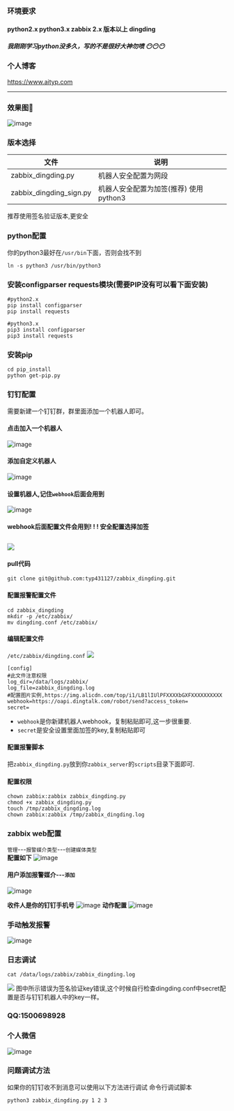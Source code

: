 ### 环境要求

#### python2.x python3.x zabbix 2.x 版本以上 dingding
##### 我刚刚学习python没多久，写的不是很好大神勿喷 😶😶😶
### 个人博客
https://www.aityp.com

---
### 效果图🐐

![image](https://typ.oss-cn-shanghai.aliyuncs.com/markdown/2017/10/29/1.png)

### 版本选择
|文件|说明
|---|---|
|zabbix_dingding.py| 机器人安全配置为网段
|zabbix_dingding_sign.py|机器人安全配置为加签(推荐) 使用python3
推荐使用签名验证版本,更安全
### python配置
你的python3最好在`/usr/bin`下面，否则会找不到
```
ln -s python3 /usr/bin/python3
```
### 安装configparser requests模块(需要PIP没有可以看下面安装)
```
#python2.x
pip install configparser
pip install requests

#python3.x
pip3 install configparser
pip3 install requests
```
### 安装pip
```
cd pip_install
python get-pip.py
```
### 钉钉配置
需要新建一个钉钉群，群里面添加一个机器人即可。
#### 点击加入一个机器人
![image](https://typ.oss-cn-shanghai.aliyuncs.com/markdown/2017/10/29/11.png)

#### 添加自定义机器人
![image](https://typ.oss-cn-shanghai.aliyuncs.com/markdown/2017/10/29/3.png)
#### 设置机器人,记住`webhook`后面会用到
![image](https://typ.oss-cn-shanghai.aliyuncs.com/markdown/2017/10/29/4.png)
#### webhook后面配置文件会用到! ! ! 安全配置选择加签
![](https://ddn-md.oss-cn-beijing.aliyuncs.com/images/md/2019/12/27/20191227163140.png)
----

#### pull代码
```
git clone git@github.com:typ431127/zabbix_dingding.git
```

#### 配置报警配置文件
```
cd zabbix_dingding
mkdir -p /etc/zabbix/
mv dingding.conf /etc/zabbix/
```
#### 编辑配置文件
`/etc/zabbix/dingding.conf`
![](https://ddn-md.oss-cn-beijing.aliyuncs.com/images/md/2019/12/27/20191227165920.png)
```
[config]
#此文件注意权限
log_dir=/data/logs/zabbix/
log_file=zabbix_dingding.log
#配置图片实例,https://img.alicdn.com/top/i1/LB1lIUlPFXXXXbGXFXXXXXXXXXX
webhook=https://oapi.dingtalk.com/robot/send?access_token=
secret=
```
- `webhook`是你新建机器人webhook，复制粘贴即可,这一步很重要.
- `secret`是安全设置里面加签的key,复制粘贴即可

#### 配置报警脚本
把`zabbix_dingding.py`放到你`zabbix_server`的`scripts`目录下面即可.

#### 配置权限
```
chown zabbix:zabbix zabbix_dingding.py
chmod +x zabbix_dingding.py
touch /tmp/zabbix_dingding.log
chown zabbix:zabbix /tmp/zabbix_dingding.log
```

### zabbix web配置
`管理`---`报警媒介类型`---`创建媒体类型`   
**配置如下**
![image](https://typ.oss-cn-shanghai.aliyuncs.com/markdown/2017/10/29/6.png)
#### 用户添加报警媒介---`添加`
![image](http://typ.oss-cn-shanghai.aliyuncs.com/markdown/2017/10/29/7.png)

**收件人是你的钉钉手机号**
![image](http://typ.oss-cn-shanghai.aliyuncs.com/markdown/2017/10/29/8.png)
**动作配置**
![image](http://typ.oss-cn-shanghai.aliyuncs.com/markdown/2017/10/29/9.png)

### 手动触发报警
![image](http://typ.oss-cn-shanghai.aliyuncs.com/markdown/2017/10/29/10.png)

### 日志调试
```
cat /data/logs/zabbix/zabbix_dingding.log
```
![](https://ddn-md.oss-cn-beijing.aliyuncs.com/images/md/2019/12/27/20191227170123.png)
图中所示错误为签名验证key错误,这个时候自行检查dingding.conf中secret配置是否与钉钉机器人中的key一样。

### QQ:1500698928
### 个人微信
![image](https://typ.oss-cn-shanghai.aliyuncs.com/markdown/2017/10/14.jpg?x-oss-process=image/resize,h_600)

### 问题调试方法
如果你的钉钉收不到消息可以使用以下方法进行调试
命令行调试脚本
```
python3 zabbix_dingding.py 1 2 3
```
